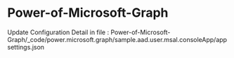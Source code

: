 # Power-of-Microsoft-Graph

Update Configuration Detail in file : Power-of-Microsoft-Graph/_code/power.microsoft.graph/sample.aad.user.msal.consoleApp/appsettings.json

<img src="">